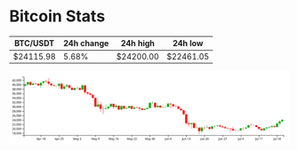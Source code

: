 # Bitcoin Stats

BTC/USDT|24h change|24h high|24h low|
|---|---|---|---|
|$24115.98|5.68%|$24200.00|$22461.05|

<img src="./chart.svg">
